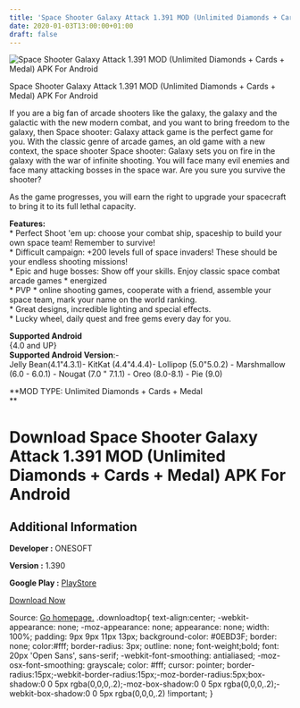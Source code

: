 ```yaml
---
title: 'Space Shooter Galaxy Attack 1.391 MOD (Unlimited Diamonds + Cards + Medal) APK For Android'
date: 2020-01-03T13:00:00+01:00
draft: false
---
```


![Space Shooter Galaxy Attack 1.391 MOD (Unlimited Diamonds + Cards + Medal) APK For Android](https://i1.wp.com/apkhome.net/wp-content/uploads/2020/01/Space-Shooter-Galaxy-Attack-1.391-MOD-Unlimited-Diamonds-Cards-Medal.png "Space Shooter Galaxy Attack 1.391 MOD (Unlimited Diamonds + Cards + Medal) APK For Android")

  

Space Shooter Galaxy Attack 1.391 MOD (Unlimited Diamonds + Cards + Medal) APK For Android

If you are a big fan of arcade shooters like the galaxy, the galaxy and the galactic with the new modern combat, and you want to bring freedom to the galaxy, then Space shooter: Galaxy attack game is the perfect game for you. With the classic genre of arcade games, an old game with a new context, the space shooter Space shooter: Galaxy sets you on fire in the galaxy with the war of infinite shooting. You will face many evil enemies and face many attacking bosses in the space war. Are you sure you survive the shooter?

As the game progresses, you will earn the right to upgrade your spacecraft to bring it to its full lethal capacity.

**Features:**  
\* Perfect Shoot 'em up: choose your combat ship, spaceship to build your own space team! Remember to survive!  
\* Difficult campaign: +200 levels full of space invaders! These should be your endless shooting missions!  
\* Epic and huge bosses: Show off your skills. Enjoy classic space combat arcade games \* energized  
\* PVP \* online shooting games, cooperate with a friend, assemble your space team, mark your name on the world ranking.  
\* Great designs, incredible lighting and special effects.  
\* Lucky wheel, daily quest and free gems every day for you.

**Supported Android**  
{4.0 and UP}  
**Supported Android Version**:-  
Jelly Bean(4.1"4.3.1)- KitKat (4.4"4.4.4)- Lollipop (5.0"5.0.2) - Marshmallow (6.0 - 6.0.1) - Nougat (7.0 " 7.1.1) - Oreo (8.0-8.1) - Pie (9.0)

**MOD TYPE: Unlimited Diamonds + Cards + Medal  
**

Download Space Shooter Galaxy Attack 1.391 MOD (Unlimited Diamonds + Cards + Medal) APK For Android
===================================================================================================

Additional Information
----------------------

**Developer :** ONESOFT

**Version :** 1.390

**Google Play :** [PlayStore](https://play.google.com/store/apps/details?id=com.game.space.shooter2)

  

[Download Now](https://store4app.co/post/space-shooter-galaxy-attack-1-391-mod-unlimited-diamonds-cards-medal-apk-for-android_1577954179)

  
Source: [Go homepage.](https://store4app.co/post/space-shooter-galaxy-attack-1-391-mod-unlimited-diamonds-cards-medal-apk-for-android_1577954179) .downloadtop{ text-align:center; -webkit-appearance: none; -moz-appearance: none; appearance: none; width: 100%; padding: 9px 9px 11px 13px; background-color: #0EBD3F; border: none; color:#fff; border-radius: 3px; outline: none; font-weight;bold; font: 20px 'Open Sans', sans-serif; -webkit-font-smoothing: antialiased; -moz-osx-font-smoothing: grayscale; color: #fff; cursor: pointer; border-radius:15px;-webkit-border-radius:15px;-moz-border-radius:5px;box-shadow:0 0 5px rgba(0,0,0,.2);-moz-box-shadow:0 0 5px rgba(0,0,0,.2);-webkit-box-shadow:0 0 5px rgba(0,0,0,.2) !important; }